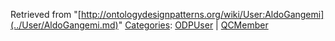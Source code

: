 Retrieved from "[http://ontologydesignpatterns.org/wiki/User:AldoGangemi](../User/AldoGangemi.md)"
 [Categories](http://ontologydesignpatterns.org/wiki/Special:Categories "Special:Categories"): [ODPUser](../Category/ODPUser.md "Category:ODPUser") | [QCMember](../Category/QCMember.md "Category:QCMember")